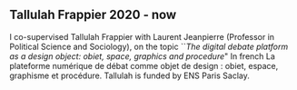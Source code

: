 ## Tallulah Frappier 2020 - now
I co-supervised Tallulah Frappier with Laurent Jeanpierre (Professor in Political Science and Sociology), on the topic ``*The digital debate platform as a design object: obiet, space, graphics and procedure*" In french La plateforme numérique de débat comme objet de design : obiet, espace, graphisme et procédure.
Tallulah is funded by ENS Paris Saclay.
